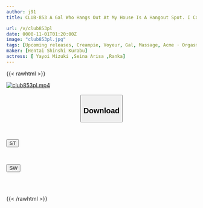 ```yaml
---
author: j91
title: CLUB-853 A Gal Who Hangs Out At My House Is A Hangout Spot. I Call It Massage Practice And Stimulate Her Sensitive Parts Over And Over Again. Her Body, Which Was Previously Unresponsive, Becomes Sensitive And I Can Use Her Pussy As Much As I Want. Unresponsive Gal Raw Sex Creampie Massage Voyeur

url: /v/club853pl
date: 0000-11-01T01:20:00Z
image: "club853pl.jpg"
tags: [Upcoming releases, Creampie, Voyeur, Gal, Massage, Acme · Orgasm	]
maker: [Hentai Shinshi Kurabu]
actress: [ Yayoi Mizuki ,Seina Arisa ,Ranka]
---
```



{{< rawhtml >}}

<div class="video" data-videoid="pending_link.html">
    <a href="javascript:;">
        <img src="/v/club853pl/club853pl.jpg" width="WIDTH" height="HEIGHT" alt="club853pl.mp4" loading="lazy">
    </a>
</div>

<script type="text/javascript" src="https://j91.asia/asset/on-demand-pend.js"></script>

<br>
  <link rel="stylesheet" href="https://j91.asia/asset/bs5.css">
  
  <center>
  <button class="btn btn-primary" type="button" data-bs-toggle="collapse" data-bs-target=".multi-collapse" aria-expanded="false" aria-controls="multiCollapseExample1 multiCollapseExample2"><h2>Download</h2></button></center>
</p>
<div class="row">
  <div class="col">
    <div class="collapse multi-collapse" id="multiCollapseExample1">
      <div class="card card-body">
	      	      <br>
<div class="buttons">  
<p><a href="https://j91.asia/pending_link.html" target="_blank"><button class="btn-hover color-3"><i class="fa fa-download"></i> ST</button></a></p></div>
    </div>
  </div>
</div>
  <div class="col">
    <div class="collapse multi-collapse" id="multiCollapseExample2">
      <div class="card card-body">
	      <br>
<div class="buttons">
<p><a href="https://j91.asia/pending_link.html" target="_blank"><button class="btn-hover color-2"><i class="fa fa-download"></i> SW</button></a></p></div>
<br><br>
      </div>
    </div>
  </div>
</div>

{{< /rawhtml >}}